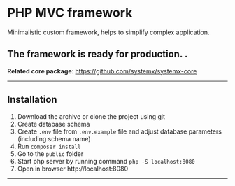 # PHP MVC framework
Minimalistic custom framework, helps to simplify complex application.



## The framework is ready for production. .
**Related core package**: https://github.com/systemx/systemx-core

----
## Installation

1. Download the archive or clone the project using git
2. Create database schema
3. Create `.env` file from `.env.example` file and adjust database parameters (including schema name)
4. Run `composer install`
5. Go to the `public` folder 
6. Start php server by running command `php -S localhost:8080` 
7. Open in browser http://localhost:8080

------


